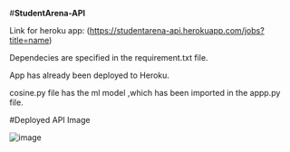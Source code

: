 #**StudentArena-API**

Link for heroku app: (https://studentarena-api.herokuapp.com/jobs?title=name)

Dependecies are specified in the requirement.txt file.


App has already been deployed to Heroku.


cosine.py file has the ml model ,which has been imported in the appp.py file.


#Deployed API Image

![image](https://github.com/Project-Works-ppp/Mini_proj_wesite/tree/main/API/Screenshot(1601).png)
